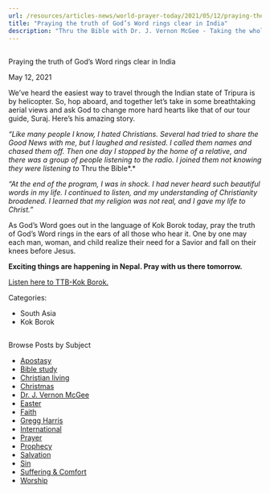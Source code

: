```yaml
---
url: /resources/articles-news/world-prayer-today/2021/05/12/praying-the-truth-of-god-s-word-rings-clear-in-india
title: "Praying the truth of God’s Word rings clear in India"
description: "Thru the Bible with Dr. J. Vernon McGee - Taking the whole Word to the whole world"
---
```







## 
 Praying the truth of God’s Word rings clear in India


May 12, 2021
![]()




We’ve heard the easiest way to travel through the Indian state of Tripura is by helicopter. So, hop aboard, and together let’s take in some breathtaking aerial views and ask God to change more hard hearts like that of our tour guide, Suraj. Here’s his amazing story.

*“Like many people I know, I hated Christians. Several had tried to share the Good News with me, but I laughed and resisted. I called them names and chased them off. Then one day I stopped by the home of a relative, and there was a group of people listening to the radio. I joined them not knowing they were listening to* Thru the Bible*.*

*“At the end of the program, I was in shock. I had never heard such beautiful words in my life. I continued to listen, and my understanding of Christianity broadened. I learned that my religion was not real, and I gave my life to Christ.”*

As God’s Word goes out in the language of Kok Borok today, pray the truth of God’s Word rings in the ears of all those who hear it. One by one may each man, woman, and child realize their need for a Savior and fall on their knees before Jesus.

**Exciting things are happening in Nepal. Pray with us there tomorrow.**

[Listen here to TTB-Kok Borok.](https://ttb.twr.org/home/day,0441/language,trp)



Categories: 


* South Asia
* Kok Borok









## 
 Browse Posts by Subject


* [Apostasy](/resources/articles-news/-in-tags/tags/Apostasy)
* [Bible study](/resources/articles-news/-in-tags/tags/Bible-study)
* [Christian living](/resources/articles-news/-in-tags/tags/Christian-living)
* [Christmas](/resources/articles-news/-in-tags/tags/Christmas)
* [Dr. J. Vernon McGee](/resources/articles-news/-in-tags/tags/Dr-J-Vernon-McGee)
* [Easter](/resources/articles-news/-in-tags/tags/easter)
* [Faith](/resources/articles-news/-in-tags/tags/Faith)
* [Gregg Harris](/resources/articles-news/-in-tags/tags/Gregg-Harris)
* [International](/resources/articles-news/-in-tags/tags/International)
* [Prayer](/resources/articles-news/-in-tags/tags/prayer)
* [Prophecy](/resources/articles-news/-in-tags/tags/Prophecy)
* [Salvation](/resources/articles-news/-in-tags/tags/Salvation)
* [Sin](/resources/articles-news/-in-tags/tags/sin)
* [Suffering & Comfort](/resources/articles-news/-in-tags/tags/Suffering-Comfort)
* [Worship](/resources/articles-news/-in-tags/tags/worship)






